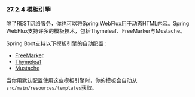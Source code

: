 ### 27.2.4 模板引擎

除了REST网络服务，你也可以将Spring WebFlux用于动态HTML内容。Spring WebFlux支持许多的模板技术，包括Thymeleaf、FreeMarker与Mustache。

Spring Boot支持以下模板引擎的自动配置：

- [FreeMarker](http://freemarker.org/docs/)
- [Thymeleaf](http://www.thymeleaf.org/)
- [Mustache](https://mustache.github.io/)

当你用默认配置使用这些模板引擎时，你的模板会自动从`src/main/resources/templates`获取。
